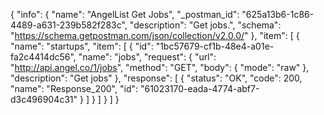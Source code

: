 {
  "info": {
    "name": "AngelList Get Jobs",
    "_postman_id": "625a13b6-1c86-4489-a631-239b582f283c",
    "description": "Get jobs.",
    "schema": "https://schema.getpostman.com/json/collection/v2.0.0/"
  },
  "item": [
    {
      "name": "startups",
      "item": [
        {
          "id": "1bc57679-cf1b-48e4-a01e-fa2c4414dc56",
          "name": "jobs",
          "request": {
            "url": "http://api.angel.co/1/jobs",
            "method": "GET",
            "body": {
              "mode": "raw"
            },
            "description": "Get jobs"
          },
          "response": [
            {
              "status": "OK",
              "code": 200,
              "name": "Response_200",
              "id": "61023170-eada-4774-abf7-d3c496904c31"
            }
          ]
        }
      ]
    }
  ]
}